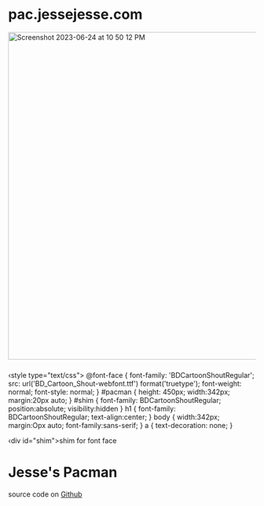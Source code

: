 # pac.jessejesse.com
<img width="666" alt="Screenshot 2023-06-24 at 10 50 12 PM" src="https://github.com/sudo-self/pac.jessejesse.com/assets/119916323/7e968ad1-ee09-4726-b6c4-cb9348b7d917">

### <html> <head>
<meta charset="utf-8" /> <title>JRs Pacman</title>
‹style type="text/css">
@font-face {
font-family: 'BDCartoonShoutRegular';
src: url('BD_Cartoon_Shout-webfont.ttf') format('truetype');
font-weight: normal; font-style: normal;
}
#pacman {
height: 450px; width:342px;
margin:20px auto;
}
#shim {
font-family: BDCartoonShoutRegular; position:absolute;
visibility:hidden
}
h1 { font-family: BDCartoonShoutRegular; text-align:center; } body { width:342px; margin:Opx auto; font-family:sans-serif; } a { text-decoration: none; }
</style>
</head>
<body>
‹div id="shim">shim for font face</div>
<h1>Jesse's Pacman</h1>
source code on <a href="https://github.com/sudo-self">Github</a>
<div id="pacman"></div> <script src="pacman.js"»</script> «script src="modernizr-1.5.min.js"></script>
<script>
var el = document.getElementById("pacman");
if (Modernizr.canvas && Modernizr. localstorage &&
Modernizr.audio & (Modernizr.audio.ogg || Modernizr.audio.mp3) ) {
window.setTimeout (function () { PACMAN.init(el, "./"); }, 0);
† else {
el.innerHTML = "Sorry, needs a decent browser<br /><small>" +
"(firefox 3.6+, Chrome 4+, Opera 10+ and Safari 4+)</small>";
}
</script>
